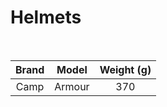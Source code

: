 # Helmets

<br>

|    Brand    |      Model       | Weight (g) |
| :---------: | :--------------: | :--------: |
| Camp | Armour | 370 |
